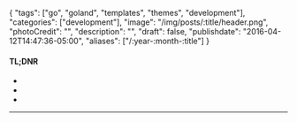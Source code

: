 {
  "tags": ["go", "goland", "templates", "themes", "development"],
  "categories": ["development"],
  "image": "/img/posts/:title/header.png",
  "photoCredit": "",
  "description": "",
  "draft": false,
  "publishdate": "2016-04-12T14:47:36-05:00",
  "aliases": ["/:year-:month-:title"]
}

<div class="tldnr">
  <h4>TL;DNR</h4>
  <ul>
    <li></li>
    <li></li>
    <li></li>
  </ul>
</div>
<hr/>
